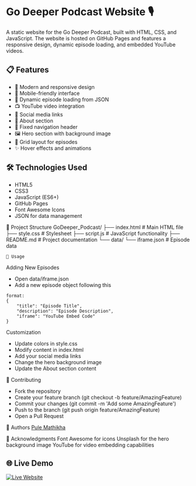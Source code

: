 # Go Deeper Podcast Website 🎙️

A static website for the Go Deeper Podcast, built with HTML, CSS, and JavaScript. The website is hosted on GitHub Pages and features a responsive design, dynamic episode loading, and embedded YouTube videos.

## 📋 Features

- 🎨 Modern and responsive design
- 📱 Mobile-friendly interface
- 🎵 Dynamic episode loading from JSON
- 📺 YouTube video integration
- 🔗 Social media links
- 📄 About section
- 🎯 Fixed navigation header
- 🖼️ Hero section with background image
- 📱 Grid layout for episodes
- ✨ Hover effects and animations

## 🛠️ Technologies Used

- HTML5
- CSS3
- JavaScript (ES6+)
- GitHub Pages
- Font Awesome Icons
- JSON for data management

📁 Project Structure
GoDeeper_Podcast/
├── index.html          # Main HTML file
├── style.css          # Stylesheet
├── script.js          # JavaScript functionality
├── README.md          # Project documentation
└── data/
    └── iframe.json    # Episode data

    📝 Usage
Adding New Episodes
* Open data/iframe.json
* Add a new episode object following this 
```
format:
{
    "title": "Episode Title",
    "description": "Episode Description",
    "iframe": "YouTube Embed Code"
}
```
Customization
* Update colors in style.css
* Modify content in index.html
* Add your social media links
* Change the hero background image
* Update the About section content

🤝 Contributing
* Fork the repository
* Create your feature branch (git checkout -b feature/AmazingFeature)
* Commit your changes (git commit -m 'Add some AmazingFeature')
* Push to the branch (git push origin feature/AmazingFeature)
* Open a Pull Request

👥 Authors
[Pule Mathikha](https://theekingza.github.io/Portfolio)

🙏 Acknowledgments
Font Awesome for icons
Unsplash for the hero background image
YouTube for video embedding capabilities

## 🌐 Live Demo

[![Live Website](https://img.shields.io/badge/Visit-Website-blue?style=for-the-badge)](https://theekingza.github.io/GoDeeper_Podcast/)
